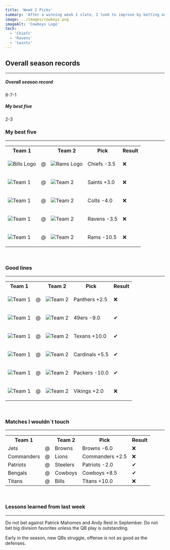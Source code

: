 ```yaml
---
title: 'Week 2 Picks'
summary: 'After a winning week 1 slate, I look to improve by betting on good teams that lost on week 1, bad qb play and some let down from week 1 surprising teams'
image: ../images/cowboys.png
imageAlt: 'Cowboys Logo'
tech:
  - 'Chiefs'
  - 'Ravens'
  - 'Saints'
---
```


## Overall season records

---

<h5> Overall season record </h5>
8-7-1

<h5> My best five </h5>
2-3

### My best five

---

<table class="picks_table">
    <tr>
        <th>Team 1</th>
        <th></th>
        <th>Team 2</th>
        <th>Pick</th>
        <th>Result</th>
    </tr> 
    <tr>
        <td><img src="/images/chiefs.png"  alt="Bills Logo"></td>
        <td>@</td>
        <td><img src="/images/chargers.png"  alt="Rams Logo"></td>
        <td><p>Chiefs -3.5</p></td>
        <td>❌</td>
    </tr>
    <tr>
        <td><img src="/images/buccaneers.png"  alt="Team 1"></td>
        <td>@</td>
        <td><img src="/images/saints.png"  alt="Team 2"></td>
        <td><p>Saints +3.0</p></td>
        <td>❌</td>
    </tr> 
    <tr>
        <td><img src="/images/colts.png"  alt="Team 1"></td>
        <td>@</td>
        <td><img src="/images/jaguars.png"  alt="Team 2"></td>
        <td><p>Colts -4.0</p></td>
        <td>❌</td>
    </tr> 
    <tr>
        <td><img src="/images/dolphins.png"  alt="Team 1"></td>
        <td>@</td>
        <td><img src="/images/ravens.png"  alt="Team 2"></td>
        <td><p>Ravens -3.5</p></td>
        <td>❌</td>
    </tr> 
    <tr>
        <td><img src="/images/falcons.png"  alt="Team 1"></td>
        <td>@</td>
        <td><img src="/images/rams.png"  alt="Team 2"></td>
        <td><p>Rams -10.5</p></td>
        <td>❌</td>
    </tr>  
</table>
<br />

### Good lines

---

<table class="picks_table">
    <tr>
        <th>Team 1</th>
        <th></th>
        <th>Team 2</th>
        <th>Pick</th>
        <th>Result</th>
    </tr> 
    <tr>
        <td><img src="/images/panthers.png"  alt="Team 1"></td>
        <td>@</td>
        <td><img src="/images/giants.png"  alt="Team 2"></td>
        <td><p>Panthers +2.5</p></td>
        <td>❌</td>
    </tr>
    <tr>
        <td><img src="/images/seahawks.png"  alt="Team 1"></td>
        <td>@</td>
        <td><img src="/images/49ers.png"  alt="Team 2"></td>
        <td><p>49ers -9.0</p></td>
        <td>✔</td>
    </tr> 
    <tr>
        <td><img src="/images/texans.png"  alt="Team 1"></td>
        <td>@</td>
        <td><img src="/images/broncos.png"  alt="Team 2"></td>
        <td><p>Texans +10.0</p></td>
        <td>✔</td>
    </tr> 
    <tr>
        <td><img src="/images/cardinals.png"  alt="Team 1"></td>
        <td>@</td>
        <td><img src="/images/raiders.png"  alt="Team 2"></td>
        <td><p>Cardinals +5.5</p></td>
        <td>✔</td>
    </tr> 
    <tr>
        <td><img src="/images/bears.png"  alt="Team 1" ></td>
        <td>@</td>
        <td><img src="/images/packers.png"  alt="Team 2" ></td>
        <td><p>Packers -10.0</p></td>
        <td>✔</td>
    </tr>
    <tr>
        <td><img src="/images/vikings.png"  alt="Team 1" ></td>
        <td>@</td>
        <td><img src="/images/eagles.png"  alt="Team 2" ></td>
        <td><p>Vikings +2.0</p></td>
        <td>❌</td>
    </tr>  
</table>
<br />

### Matches I wouldn`t touch

---

<table class="picks_table">
    <tr>
        <th>Team 1</th>
        <th></th>
        <th>Team 2</th>
        <th>Pick</th>
        <th>Result</th>
    </tr> 
    <tr>
        <td>Jets</td><td>@</td><td>Browns</td>
        <td>Browns -6.0</td><td>❌</td>
    </tr>
    <tr>
        <td>Commanders</td><td>@</td><td>Lions</td>
        <td>Commanders +2.5</td><td>❌</td>
    </tr> 
    <tr>
        <td>Patriots</td><td>@</td><td>Steelers</td>
        <td>Patriots -2.0</td><td>✔</td>
    </tr> 
    <tr>
        <td>Bengals</td><td>@</td><td>Cowboys</td>
        <td>Cowboys +8.5</td><td>✔</td>
    </tr> 
    <tr>
        <td>Titans</td><td>@</td><td>Bills</td>
        <td>Titans +10.0</td><td>❌</td>
    </tr>  
</table>
<br />

### Lessons learned from last week

---

Do not bet against Patrick Mahomes and Andy Reid in September.
Do not bet big division favorites unless the QB play is outstanding.

Early in the season, new QBs struggle, offense is not as good as the defenses.
